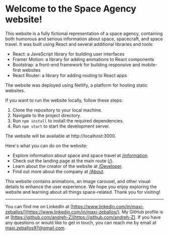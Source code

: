 # Welcome to the Space Agency website!

This website is a fully fictional representation of a space agency, containing both humorous and serious information about space, spacecraft, and space travel. It was built using React and several additional libraries and tools:

- React: a JavaScript library for building user interfaces
- Framer Motion: a library for adding animations to React components
- Bootstrap: a front-end framework for building responsive and mobile-first websites
- React Router: a library for adding routing to React apps

The website was deployed using Netlify, a platform for hosting static websites.

If you want to run the website locally, follow these steps:

1. Clone the repository to your local machine.
2. Navigate to the project directory.
3. Run `npm install` to install the required dependencies.
4. Run `npm start` to start the development server.

The website will be available at http://localhost:3000.

Here's what you can do on the website:

- Explore information about space and space travel at [/information](/information).
- Check out the landing page at the main route ([/](/)).
- Learn about the creator of the website at [/Developer](/Developer).
- Find out more about the company at [/About](/About).

This website contains animations, an image carousel, and other visual details to enhance the user experience. We hope you enjoy exploring the website and learning about all things space-related. Thank you for visiting!

---

You can find me on LinkedIn at [https://www.linkedin.com/in/maxi-zeballos/](https://www.linkedin.com/in/maxi-zeballos/). My GitHub profile is at [https://github.com/andreh-Z](https://github.com/andreh-Z). If you have any questions or would like to get in touch, you can reach me by email at maxi.zeballos97@gmail.com.
